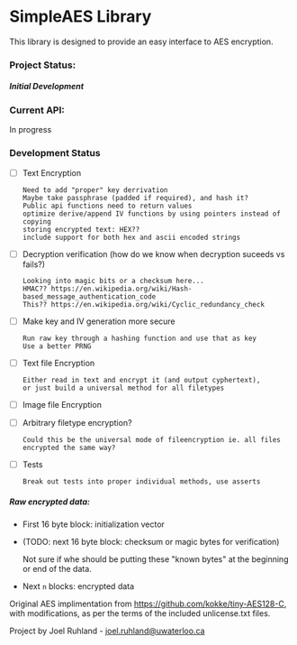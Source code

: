 # SimpleAES Library

This library is designed to provide an easy interface to AES encryption.

### Project Status:
##### Initial Development

### Current API:
In progress

### Development Status
  - [ ] Text Encryption

        Need to add "proper" key derrivation
        Maybe take passphrase (padded if required), and hash it?
        Public api functions need to return values
        optimize derive/append IV functions by using pointers instead of copying
        storing encrypted text: HEX??
        include support for both hex and ascii encoded strings

  - [ ] Decryption verification (how do we know when decryption suceeds vs fails?)

        Looking into magic bits or a checksum here...
        HMAC?? https://en.wikipedia.org/wiki/Hash-based_message_authentication_code
        This?? https://en.wikipedia.org/wiki/Cyclic_redundancy_check
  - [ ] Make key and IV generation more secure

        Run raw key through a hashing function and use that as key
        Use a better PRNG
  - [ ] Text file Encryption

        Either read in text and encrypt it (and output cyphertext),
        or just build a universal method for all filetypes
  - [ ] Image file Encryption
  - [ ] Arbitrary filetype encryption?

        Could this be the universal mode of fileencryption ie. all files encrypted the same way?
  - [ ] Tests

        Break out tests into proper individual methods, use asserts

##### Raw encrypted data:
   - First 16 byte block: initialization vector
   - (TODO: next 16 byte block: checksum or magic bytes for verification)

        Not sure if whe should be putting these "known bytes" at the beginning or end of the data.
   - Next `n` blocks: encrypted data


Original AES implimentation from https://github.com/kokke/tiny-AES128-C, with modifications, as per the terms of the included unlicense.txt files.

Project by Joel Ruhland - joel.ruhland@uwaterloo.ca
